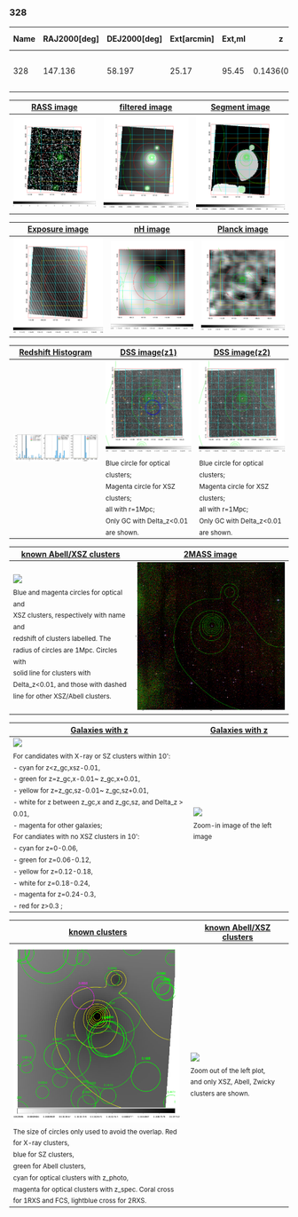<div STYLE="page-break-after: always;"></div>

### 328

|Name|RAJ2000[deg]|DEJ2000[deg] |Ext[arcmin]| Ext,ml | z | z_src| C|GC(XSZ,Delta_z<0.01)| GC(OPT,Delta_z<0.01)|GC| R_sig[arcmin] | R500[arcmin] | R500[Mpc]| CRsig[c/s] | CR500[c/s] |L500[1E44 erg/s]|F500[1E-12 erg/s/cm^2]| M500[1E14 Msun]|Tx[keV]|Cnt_sig|Beta|Rc[arcmin]|Comment|Alias|
|---|---|---|---|---|---|------|---|--------|---------|----------|---|---|---|---|---|---|---|---|---|---|---|---|---|---|
|328| 147.136| 58.197| 25.17| 95.45| 0.1436(0.006)| z1,| G| -| -| A, N, Tak, W| 11.725| 5.517| 0.834| 0.082(0.041)| 0.075(0.038)| 0.833(0.705)| 1.506(1.275)| 1.90(0.80)| 3.33(0.89)| 73.6| 0.754(-0.166+0.165)| 6.533(-1.619+1.437)| likely c4| t616|

|[RASS image](../image/328/328_img.pdf)|[filtered image](../image/328/328_fil.pdf)|[Segment image](../image/328/328_seg.pdf)|
|-------------------|--------------------|-------------------|
| <img src="../image/328/328_img.png" width="300">  | <img src="../image/328/328_fil.png" width="300">   | <img src="../image/328/328_seg.png" width="300">  |

|[Exposure image](../image/328/328_mex.pdf)| [nH image](../image/328/328_nh.pdf)| [Planck image](../image/328/328_p.pdf)|
|-------------------|--------------------|-------------------|
|<img src="../image/328/328_mex.png" width="300">   | <img src="../image/328/328_nh.png" width="300">    | <img src="../image/328/328_p.png" width="300"> |

|[Redshift Histogram](../image/328/328_zg.pdf) | [DSS image(z1)](../image/328/328_dss_z1.pdf)      |  [DSS image(z2)](../image/328/328_dss_z2.pdf)    |
|-------------------|--------------------|-------------------|
|<img src="../image/328/328_zg.png" width="300"> |<img src="../image/328/328_dss_z1.png" width="300"> <sub><br>Blue circle for optical clusters; <br>Magenta circle for XSZ clusters; <br>all with r=1Mpc; <br>Only GC with Delta_z<0.01 are shown. </sub>| <img src="../image/328/328_dss_z2.png" width="300"><sub><br>Blue circle for optical clusters; <br>Magenta circle for XSZ clusters; <br>all with r=1Mpc; <br>Only GC with Delta_z<0.01 are shown. </sub> |

|[known Abell/XSZ clusters](../image/328/328_m.pdf) | [2MASS image](../image/328/328_2mass.pdf)      |
|-------------------|-------------------|
|<img src=../image/328/328_m.png width="300"> <br><sub>Blue and magenta circles for optical and <br>XSZ clusters, respectively with name and <br>redshift of clusters labelled. The <br>radius of circles are 1Mpc. Circles with <br>solid line for clusters with <br>Delta_z<0.01, and those with dashed <br>line for other XSZ/Abell clusters.        </sub>|<img src="../image/328/328_2mass.png" width="300">  |

|[Galaxies with z](../image/328/328_opt_ned.pdf) |[Galaxies with z](../image/328/328_opt_ned_zoom.pdf) |
|-------------------|-------------------|
| <img src=../image/328/328_opt_ned.png width="300"> <br><sub> For candidates with X-ray or SZ clusters within 10': <br> - cyan for z<z_gc,xsz-0.01, <br> - green for z=z_gc,x-0.01~ z_gc,x+0.01, <br> - yellow for z=z_gc,sz-0.01~ z_gc,sz+0.01, <br> - white for z between z_gc,x and z_gc,sz, and Delta_z > 0.01, <br> - magenta for other galaxies; <br>For candiates with no XSZ clusters in 10': <br> - cyan for z=0-0.06, <br> - green for z=0.06-0.12, <br> - yellow for z=0.12-0.18, <br> - white for z=0.18-0.24, <br> - magenta for z=0.24-0.3, <br> - red for z>0.3 ;  </sub>|<img src=../image/328/328_opt_ned_zoom.png width="300">  <br><sub> Zoom-in image of the left image</sub>|

|[known clusters](../image/328/328_gc.pdf) |[known Abell/XSZ clusters](../image/328/328_gc_large.pdf) |
|-------------------|-------------------|
| <img src=../image/328/328_gc.png width="300"> <br><sub> The size of circles only used to avoid the overlap. Red for X-ray clusters, <br> blue for SZ clusters, <br> green for Abell clusters, <br> cyan for optical clusters with z_photo, <br> magenta for optical clusters with z_spec. Coral cross for 1RXS and FCS, lightblue cross for 2RXS. </sub>|<img src=../image/328/328_gc_large.png width="300"> <br><sub> Zoom out of the left plot, <br> and only XSZ, Abell, Zwicky clusters are shown. </sub> |



